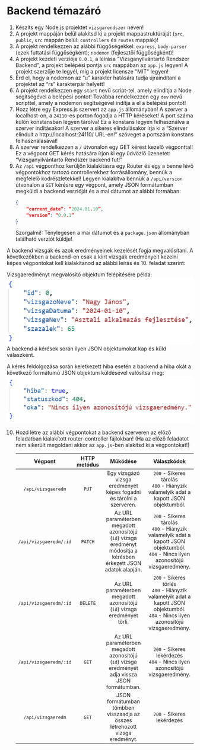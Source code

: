 # Backend témazáró
1. Készíts egy Node.js projektet `vizsgarendszer` néven!
2. A projekt mappáján belül alakítsd ki a projekt mappastruktúráját (`src`, `public`, `src` mappán belül: `controllers` és `routes` mappák)!
3. A projekt rendelkezzen az alábbi függőségekkel: `express`, `body-parser` (ezek futtatási függőségként); `nodemon` (fejlesztői függőségként)!
4. A projekt kezdeti verziója `0.0.1`, a leírása "Vizsganyilvántartó Rendszer Backend”, a projekt belépési pontja `src` mappában az `app.js` legyen! A projekt szerzője te legyél, míg a projekt licensze "MIT" legyen!
5. Érd el, hogy a nodemon az “u” karakter hatására tudja újraindítani a projektet az “rs” karakterpár helyett!
6. A projekt rendelkezzen egy `start` nevű script-tel, amely elindítja a Node segítségével a belépési pontot! Továbbá rendelkezzen egy `dev` nevű scripttel, amely a nodemon segítségével indítja a el a belépési pontot!
7. Hozz létre egy Express.js szervert az `app.js` állományban! A szerver a localhost-on, a `24110`-es porton fogadja a HTTP kéréseket! A port száma külön konstansban legyen tárolva! Ez a konstans legyen felhasználva a szerver indításakor! A szerver a sikeres elindulásakor írja ki a “Szerver elindult a http://localhost:24110/ URL-en!” szöveget a portszám konstans felhasználásával!
8. A szerver rendelkezzen a `/` útvonalon egy GET kérést kezelő végponttal! Ez a végpont GET kérés hatására írjon ki egy üdvözlő üzenetet: “Vizsganyilvántartó Rendszer backend fut!”
9. Az `/api` végponthoz kerüljön kialakításra egy Router és egy a benne lévő végpontokhoz tartozó controllerekhez forrásállomány, bennük a megfelelő kódrészletekkel! Legyen kialakítva bennük a `/api/version` útvonalon a `GET` kérésre egy végpont, amely JSON formátumban megküldi a backend verzióját és a mai dátumot az alábbi formában:
    ```json
    {
        “current_date”: “2024.01.10”,
        “version”: “0.0.1”
    }
    ```
    Szorgalmi!: Ténylegesen a mai dátumot és a `package.json` állományban található verziót küldje!

A backend vizsgák és azok eredményeinek kezelését fogja megvalósítani. A következőkben a backend-en csak a kiírt vizsgák eredményeit kezelni képes végpontokat kell kialakítanod az alábbi leírás és 10. feladat szerint:

Vizsgaeredményt megvalósító objektum felépítésére példa:
    ![alt Küldött/fogadott JSON objektumra minta](./docs/minta_json1.PNG "Küldött/fogadott JSON objektumra minta")
    A backend a kérések során ilyen JSON objektumokat kap és küld válaszként.

A kérés feldolgozása során keletkezett hiba esetén a backend a hiba okát a következő formátumú JSON objektum küldésével valósítsa meg:
    ![alt Küldött JSON hiba objektumra minta](./docs/minta_json2.PNG "Küldött JSON hiba objektumra minta")

10. Hozd létre az alábbi végpontokat a backend szerveren az előző feladatban kialakított router-controller fájlokban! (Ha az előző feladatot nem sikerült megoldani akkor az `app.js`-ben alakítsd ki a végpontokat!)

    |       **Végpont**      | **HTTP metódus** |                                                     **Működése**                                                    |                                                              **Válaszkódok**                                                              |
    |:----------------------:|:----------------:|:-------------------------------------------------------------------------------------------------------------------:|:-----------------------------------------------------------------------------------------------------------------------------------------:|
    | `/api/vizsgaeredm`     |       `PUT`      | Egy vizsgázó vizsga eredményét képes fogadni és tárolni a szerveren.                                                | `200` - Sikeres tárolás<br>`400` - Hiányzik valamelyik adat a kapott JSON objektumból.                                                    |
    | `/api/vizsgaeredm/:id` |      `PATCH`     | Az URL paraméterben megadott azonosítójú (`id`) vizsga eredményt módosítja a kérésben érkezett JSON adatok alapján. | `200` - Sikeres tárolás<br>`400` - Hiányzik valamelyik adat a kapott JSON objektumból.<br>`404` - Nincs ilyen azonosítójú vizsgaeredmény. |
    | `/api/vizsgaeredm/:id` |     `DELETE`     | Az URL paraméterben megadott azonosítójú (`id`) vizsga eredményét törli.                                            | `200` - Sikeres törlés<br>`400` - Hiányzik valamelyik adat a kapott JSON objektumból.<br>`404` - Nincs ilyen azonosítójú vizsgaeredmény.  |
    | `/api/vizsgaeredm/:id` |       `GET`      | Az URL paraméterben megadott azonosítójú (`id`) vizsga eredményét adja vissza JSON formátumban.                     | `200` - Sikeres lekérdezés<br>`404` - Nincs ilyen azonosítójú vizsgaeredmény.                                                             |
    | `/api/vizsgaeredm`     |       `GET`      | JSON formátumban tömbben visszaadja az összes létrehozott vizsga eredményt.                                         | `200` - Sikeres lekérdezés                                                                                                                |